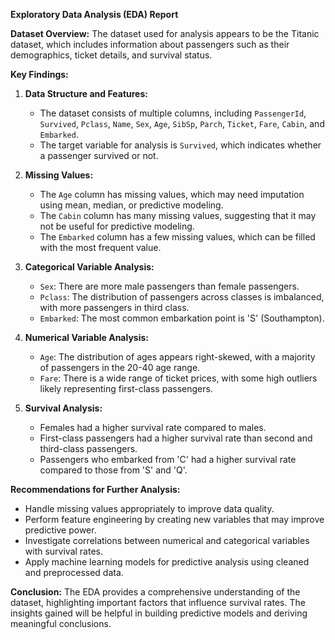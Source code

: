 **Exploratory Data Analysis (EDA) Report**

**Dataset Overview:**
The dataset used for analysis appears to be the Titanic dataset, which includes information about passengers such as their demographics, ticket details, and survival status.

**Key Findings:**

1. **Data Structure and Features:**
   - The dataset consists of multiple columns, including `PassengerId`, `Survived`, `Pclass`, `Name`, `Sex`, `Age`, `SibSp`, `Parch`, `Ticket`, `Fare`, `Cabin`, and `Embarked`.
   - The target variable for analysis is `Survived`, which indicates whether a passenger survived or not.

2. **Missing Values:**
   - The `Age` column has missing values, which may need imputation using mean, median, or predictive modeling.
   - The `Cabin` column has many missing values, suggesting that it may not be useful for predictive modeling.
   - The `Embarked` column has a few missing values, which can be filled with the most frequent value.

3. **Categorical Variable Analysis:**
   - `Sex`: There are more male passengers than female passengers.
   - `Pclass`: The distribution of passengers across classes is imbalanced, with more passengers in third class.
   - `Embarked`: The most common embarkation point is 'S' (Southampton).

4. **Numerical Variable Analysis:**
   - `Age`: The distribution of ages appears right-skewed, with a majority of passengers in the 20-40 age range.
   - `Fare`: There is a wide range of ticket prices, with some high outliers likely representing first-class passengers.

5. **Survival Analysis:**
   - Females had a higher survival rate compared to males.
   - First-class passengers had a higher survival rate than second and third-class passengers.
   - Passengers who embarked from 'C' had a higher survival rate compared to those from 'S' and 'Q'.

**Recommendations for Further Analysis:**
- Handle missing values appropriately to improve data quality.
- Perform feature engineering by creating new variables that may improve predictive power.
- Investigate correlations between numerical and categorical variables with survival rates.
- Apply machine learning models for predictive analysis using cleaned and preprocessed data.

**Conclusion:**
The EDA provides a comprehensive understanding of the dataset, highlighting important factors that influence survival rates. The insights gained will be helpful in building predictive models and deriving meaningful conclusions.

